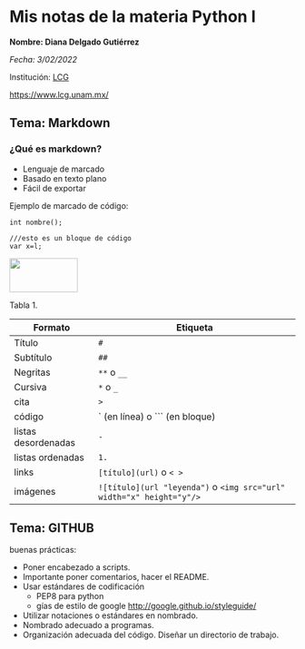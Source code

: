 # Mis notas de la materia Python I

__Nombre: Diana Delgado Gutiérrez__

*Fecha: 3/02/2022*

Institución: [LCG](https://www.lcg.unam.mx/)

<https://www.lcg.unam.mx/>



## Tema: Markdown



### ¿Qué es markdown?

- Lenguaje de marcado
- Basado en texto plano
- Fácil de exportar

Ejemplo de marcado de código:

`int nombre();`

```
///esto es un bloque de código
var x=l;
```

 <img src="https://images.pexels.com/photos/248152/pexels-photo-248152.jpeg?auto=compress&cs=tinysrgb&h=750&w=1260" width="120" height="60" />

Tabla 1.

| Formato             | Etiqueta                                                     |
| ------------------- | ------------------------------------------------------------ |
| Título              | `#`                                                          |
| Subtítulo           | `##`                                                         |
| Negritas            | `**` o `__`                                                  |
| Cursiva             | `*` o `_`                                                    |
| cita                | `>`                                                          |
| código              | ` (en línea) o ``` (en bloque)                               |
| listas desordenadas | `-`                                                          |
| listas ordenadas    | `1.`                                                         |
| links               | `[título](url)` o `< >`                                      |
| imágenes            | `![título](url "leyenda")`  o  `<img src="url" width="x" height="y"/>` |

## Tema: GITHUB

buenas prácticas:

- Poner encabezado a scripts.
- Importante poner comentarios, hacer el README.
- Usar estándares de codificación
  - PEP8 para python
  - gías de estilo de google <http://google.github.io/styleguide/>
- Utilizar notaciones o estándares en nombrado.
- Nombrado adecuado a programas.
- Organización adecuada del código. Diseñar un directorio de trabajo.